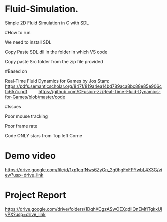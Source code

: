 # Fluid-Simulation.
Simple 2D Fluid Simulation in C with SDL

#How to run

We need to install SDL

Copy Paste SDL.dll in the folder in which VS code

Copy paste Src folder from the zip file provided

#Based on

Real-Time Fluid Dynamics for Games by Jos Stam:    https://pdfs.semanticscholar.org/847f/819a4ea14bd789aca8bc88e85e906cfc657c.pdf    https://github.com/CFusion-zz/Real-Time-Fluid-Dynamics-for-Games/blob/master/code

#Issues

Poor mouse tracking

Poor frame rate

Code ONLY stars from Top left Corne

# Demo video

https://drive.google.com/file/d/1xp1cqfNws6ZyGn_2g0hgFxFPYwbL4X3G/view?usp=drive_link

# Project Report

https://drive.google.com/drive/folders/1DqhXCgzASwOEXqdlIQnEMfITgkxUlyPX?usp=drive_link

